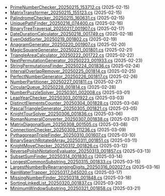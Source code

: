 
- [PrimeNumberChecker_20250215_153712.cs](./PrimeNumberChecker_20250215_153712.cs) (2025-02-15)
- [MatrixTransformer_20250215_155123.cs](./MatrixTransformer_20250215_155123.cs) (2025-02-15)
- [PalindromeChecker_20250215_160631.cs](./PalindromeChecker_20250215_160631.cs) (2025-02-15)
- [UniquePathFinder_20250216_074400.cs](./UniquePathFinder_20250216_074400.cs) (2025-02-16)
- [BinaryTreeTraversal_20250217_001907.cs](./BinaryTreeTraversal_20250217_001907.cs) (2025-02-17)
- [DateDurationCalculator_20250218_001749.cs](./DateDurationCalculator_20250218_001749.cs) (2025-02-18)
- [EvenOddSorter_20250219_001802.cs](./EvenOddSorter_20250219_001802.cs) (2025-02-19)
- [AnagramGenerator_20250220_001907.cs](./AnagramGenerator_20250220_001907.cs) (2025-02-20)
- [MagicSquareGenerator_20250221_001801.cs](./MagicSquareGenerator_20250221_001801.cs) (2025-02-21)
- [TriangleAreaCalculator_20250222_001722.cs](./TriangleAreaCalculator_20250222_001722.cs) (2025-02-22)
- [NextPermutationGenerator_20250223_001933.cs](./NextPermutationGenerator_20250223_001933.cs) (2025-02-23)
- [StringPermutationsFinder_20250224_001836.cs](./StringPermutationsFinder_20250224_001836.cs) (2025-02-24)
- [IntervalOverlapRemover_20250225_001814.cs](./IntervalOverlapRemover_20250225_001814.cs) (2025-02-25)
- [PerfectNumberGenerator_20250226_001817.cs](./PerfectNumberGenerator_20250226_001817.cs) (2025-02-26)
- [NumberPartitioner_20250227_001811.cs](./NumberPartitioner_20250227_001811.cs) (2025-02-27)
- [CircularQueue_20250228_001814.cs](./CircularQueue_20250228_001814.cs) (2025-02-28)
- [NumberPuzzleSolver_20250301_002008.cs](./NumberPuzzleSolver_20250301_002008.cs) (2025-03-01)
- [LeapYearChecker_20250303_001922.cs](./LeapYearChecker_20250303_001922.cs) (2025-03-03)
- [DistinctElementsCounter_20250304_001828.cs](./DistinctElementsCounter_20250304_001828.cs) (2025-03-04)
- [PascalTriangleGenerator_20250305_001821.cs](./PascalTriangleGenerator_20250305_001821.cs) (2025-03-05)
- [KnightTourSolver_20250306_001836.cs](./KnightTourSolver_20250306_001836.cs) (2025-03-06)
- [RomanNumeralConverter_20250307_001838.cs](./RomanNumeralConverter_20250307_001838.cs) (2025-03-07)
- [MatrixDiagonalSum_20250308_001505.cs](./MatrixDiagonalSum_20250308_001505.cs) (2025-03-08)
- [ConnectionChecker_20250309_111236.cs](./ConnectionChecker_20250309_111236.cs) (2025-03-09)
- [PythagoreanTripleFinder_20250310_001607.cs](./PythagoreanTripleFinder_20250310_001607.cs) (2025-03-10)
- [BinarySearchRotatedArray_20250311_001851.cs](./BinarySearchRotatedArray_20250311_001851.cs) (2025-03-11)
- [KnightMoveChecker_20250312_001826.cs](./KnightMoveChecker_20250312_001826.cs) (2025-03-12)
- [ReversePolishNotationEvaluator_20250313_001857.cs](./ReversePolishNotationEvaluator_20250313_001857.cs) (2025-03-13)
- [SubsetSumFinder_20250314_001830.cs](./SubsetSumFinder_20250314_001830.cs) (2025-03-14)
- [LongestCommonSubstring_20250315_001833.cs](./LongestCommonSubstring_20250315_001833.cs) (2025-03-15)
- [LargestNumberByRearrangingDigits_20250316_002027.cs](./LargestNumberByRearrangingDigits_20250316_002027.cs) (2025-03-16)
- [RainWaterTrapper_20250317_045020.cs](./RainWaterTrapper_20250317_045020.cs) (2025-03-17)
- [MissingNumberFinder_20250318_001848.cs](./MissingNumberFinder_20250318_001848.cs) (2025-03-18)
- [SortingLinkedList_20250320_001837.cs](./SortingLinkedList_20250320_001837.cs) (2025-03-20)
- [MinimumWindowSubstring_20250321_001858.cs](./MinimumWindowSubstring_20250321_001858.cs) (2025-03-21)
